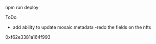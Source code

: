npm run deploy

ToDo

- add ability to update mosaic metadata
  -redo the fields on the nfts

0xf62e3381a164f993

